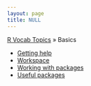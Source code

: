 ```yaml
---
layout: page
title: NULL
---
```


[R Vocab Topics](index) &#187; Basics

* [Getting help](getting_help)
* [Workspace](workspace)
* [Working with packages](packages)
* [Useful packages](https://support.rstudio.com/hc/en-us/articles/201057987-Quick-list-of-useful-R-packages)
